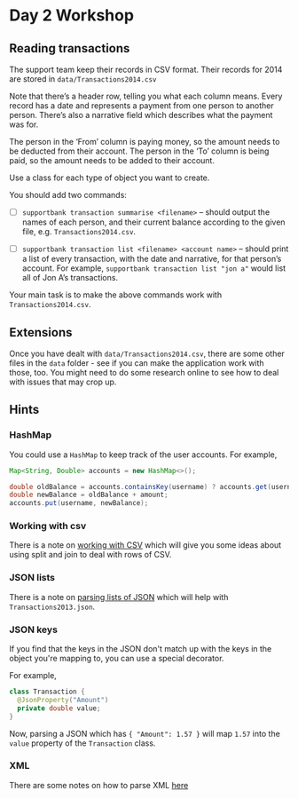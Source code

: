 # Day 2 Workshop

## Reading transactions

The support team keep their records in CSV format. Their records for 2014 are
stored in `data/Transactions2014.csv`

Note that there’s a header row, telling you what each column means. Every record
has a date and represents a payment from one person to another person. There’s
also a narrative field which describes what the payment was for.

The person in the ‘From’ column is paying money, so the amount needs to be
deducted from their account. The person in the ‘To’ column is being paid, so the
amount needs to be added to their account.

Use a class for each type of object you want to create.

You should add two commands:

- [ ] `supportbank transaction summarise <filename>` – should output the names
      of each person, and their current balance according to the given file, e.g.
      `Transactions2014.csv`.

- [ ] `supportbank transaction list <filename> <account name>` – should print a
      list of every transaction, with the date and narrative, for that person’s
      account. For example, `supportbank transaction list "jon a"` would list
      all of Jon A’s transactions.

Your main task is to make the above commands work with `Transactions2014.csv`.

## Extensions

Once you have dealt with `data/Transactions2014.csv`, there are some other files
in the `data` folder - see if you can make the application work with those, too.
You might need to do some research online to see how to deal with issues that
may crop up.

## Hints

### HashMap

You could use a `HashMap` to keep track of the user accounts. For example,

```java
Map<String, Double> accounts = new HashMap<>();

double oldBalance = accounts.containsKey(username) ? accounts.get(username) : 0.0;
double newBalance = oldBalance + amount;
accounts.put(username, newBalance);
```

### Working with csv

There is a note on
[working with CSV](https://tech-docs.corndel.com/java/file-io.html#csv) which
will give you some ideas about using split and join to deal with rows of CSV.

### JSON lists

There is a note on
[parsing lists of JSON](https://tech-docs.corndel.com/java/working-with-json.html#json-lists)
which will help with `Transactions2013.json`.

### JSON keys

If you find that the keys in the JSON don't match up with the keys in the object
you're mapping to, you can use a special decorator.

For example,

```java
class Transaction {
  @JsonProperty("Amount")
  private double value;
}
```

Now, parsing a JSON which has `{ "Amount": 1.57 }` will map `1.57` into the
`value` property of the `Transaction` class.

### XML

There are some notes on how to parse XML
[here](https://www.baeldung.com/java-xerces-dom-parsing)
